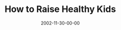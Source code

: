 ---
layout: message
category: message
series: "Do It Yourself"
title: "How to Raise Healthy Kids"
date: 2002-11-30-00-00
message_id: 253
audio-description: "Explore our critical ''do it yourself'' project called family."
audio: "http://s3.amazonaws.com/crossroadsaudiomessages/Raise Healthy Kids2.mp3"
audio-title: "How to Raise Healthy Kids"
audio-duration: "39:57"
---
